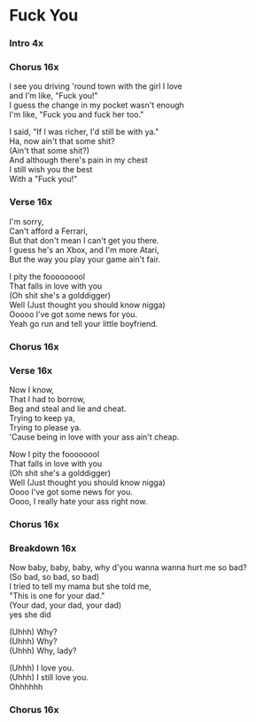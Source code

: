 # Fuck You

### Intro  4x  

### Chorus  16x  

I see you driving 'round town with the girl I love  
and I'm like, "Fuck you!"  
I guess the change in my pocket wasn't enough  
I'm like, "Fuck you and fuck her too."  
  
I said, "If I was richer, I'd still be with ya."  
Ha, now ain't that some shit?  
(Ain't that some shit?)  
And although there's pain in my chest  
I still wish you the best  
With a "Fuck you!"  
  
### Verse  16x  

I'm sorry,  
Can't afford a Ferrari,  
But that don't mean I can't get you there.  
I guess he's an Xbox, and I'm more Atari,  
But the way you play your game ain't fair.  
  
I pity the fooooooool  
That falls in love with you  
(Oh shit she's a golddigger)  
Well (Just thought you should know nigga)  
Ooooo I've got some news for you.  
Yeah go run and tell your little boyfriend.  
  
### Chorus  16x  
  
### Verse  16x  

Now I know,  
That I had to borrow,  
Beg and steal and lie and cheat.  
Trying to keep ya,  
Trying to please ya.  
'Cause being in love with your ass ain't cheap.  
  
Now I pity the foooooool  
That falls in love with you  
(Oh shit she's a golddigger)  
Well (Just thought you should know nigga)  
Oooo I've got some news for you.  
Oooo, I really hate your ass right now.  
  
### Chorus  16x  

### Breakdown  16x  

Now baby, baby, baby, why d'you wanna wanna hurt me so bad?  
(So bad, so bad, so bad)  
I tried to tell my mama but she told me,  
"This is one for your dad."  
(Your dad, your dad, your dad)  
yes she did  

(Uhhh) Why?  
(Uhhh) Why?  
(Uhhh) Why, lady?  

(Uhhh) I love you.  
(Uhhh) I still love you.  
Ohhhhhh  
  
### Chorus  16x  

